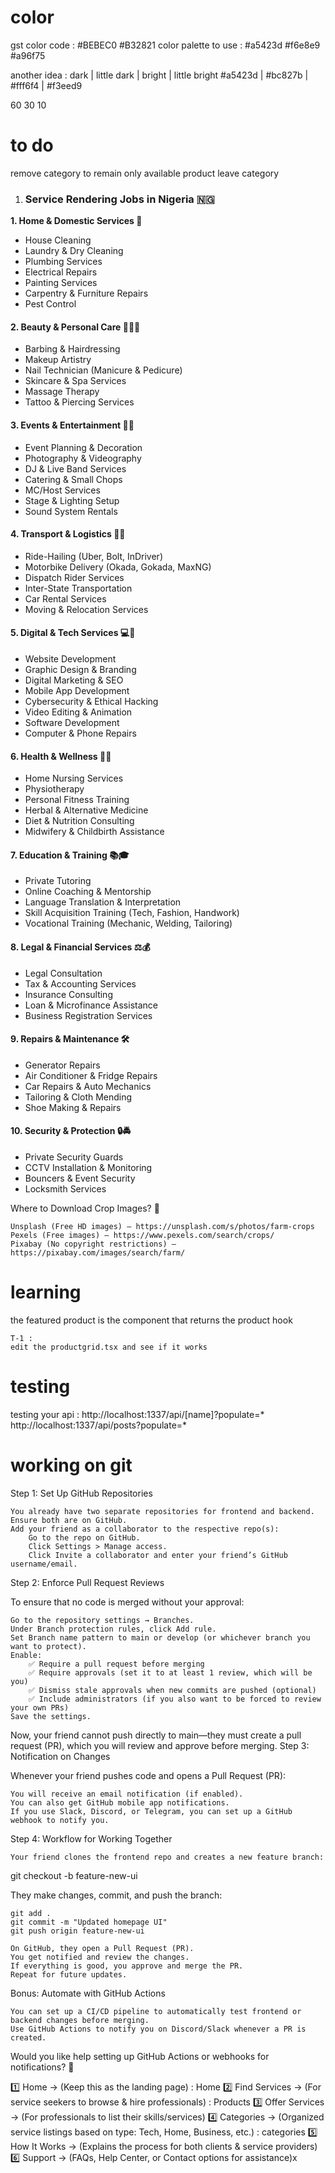 # color 
gst color code : #BEBEC0 #B32821
color palette to use : #a5423d #f6e8e9 #a96f75

another idea : 
dark    |  little dark |    bright   | little bright 
#a5423d |  #bc827b     |    #fff6f4  | #f3eed9

60 30 10 

# to do 
remove category to remain only available product 
leave category

1. ### **Service Rendering Jobs in Nigeria 🇳🇬**  
 **1. Home & Domestic Services 🏡**  
   - House Cleaning  
   - Laundry & Dry Cleaning  
   - Plumbing Services  
   - Electrical Repairs  
   - Painting Services  
   - Carpentry & Furniture Repairs  
   - Pest Control  

#### **2. Beauty & Personal Care 💇‍♂️💅**  
   - Barbing & Hairdressing  
   - Makeup Artistry  
   - Nail Technician (Manicure & Pedicure)  
   - Skincare & Spa Services  
   - Massage Therapy  
   - Tattoo & Piercing Services  

#### **3. Events & Entertainment 🎉🎤**  
   - Event Planning & Decoration  
   - Photography & Videography  
   - DJ & Live Band Services  
   - Catering & Small Chops  
   - MC/Host Services  
   - Stage & Lighting Setup  
   - Sound System Rentals  

#### **4. Transport & Logistics 🚗🚛**  
   - Ride-Hailing (Uber, Bolt, InDriver)  
   - Motorbike Delivery (Okada, Gokada, MaxNG)  
   - Dispatch Rider Services  
   - Inter-State Transportation  
   - Car Rental Services  
   - Moving & Relocation Services  

#### **5. Digital & Tech Services 💻📱**  
   - Website Development  
   - Graphic Design & Branding  
   - Digital Marketing & SEO  
   - Mobile App Development  
   - Cybersecurity & Ethical Hacking  
   - Video Editing & Animation  
   - Software Development  
   - Computer & Phone Repairs  

#### **6. Health & Wellness 🏥💊**  
   - Home Nursing Services  
   - Physiotherapy  
   - Personal Fitness Training  
   - Herbal & Alternative Medicine  
   - Diet & Nutrition Consulting  
   - Midwifery & Childbirth Assistance  

#### **7. Education & Training 📚🎓**  
   - Private Tutoring  
   - Online Coaching & Mentorship  
   - Language Translation & Interpretation  
   - Skill Acquisition Training (Tech, Fashion, Handwork)  
   - Vocational Training (Mechanic, Welding, Tailoring)  

#### **8. Legal & Financial Services ⚖️💰**  
   - Legal Consultation  
   - Tax & Accounting Services  
   - Insurance Consulting  
   - Loan & Microfinance Assistance  
   - Business Registration Services  

#### **9. Repairs & Maintenance 🛠️**  
   - Generator Repairs  
   - Air Conditioner & Fridge Repairs  
   - Car Repairs & Auto Mechanics  
   - Tailoring & Cloth Mending  
   - Shoe Making & Repairs  

#### **10. Security & Protection 🔒🚔**  
   - Private Security Guards  
   - CCTV Installation & Monitoring  
   - Bouncers & Event Security  
   - Locksmith Services  

Where to Download Crop Images? 📸

    Unsplash (Free HD images) – https://unsplash.com/s/photos/farm-crops
    Pexels (Free images) – https://www.pexels.com/search/crops/
    Pixabay (No copyright restrictions) – https://pixabay.com/images/search/farm/



#   learning
 the featured product is the component that returns the product hook

    T-1 : 
    edit the productgrid.tsx and see if it works 






# testing
testing your api : 
http://localhost:1337/api/[name]?populate=*
http://localhost:1337/api/posts?populate=*




# working on git 

Step 1: Set Up GitHub Repositories

    You already have two separate repositories for frontend and backend. Ensure both are on GitHub.
    Add your friend as a collaborator to the respective repo(s):
        Go to the repo on GitHub.
        Click Settings > Manage access.
        Click Invite a collaborator and enter your friend’s GitHub username/email.

Step 2: Enforce Pull Request Reviews

To ensure that no code is merged without your approval:

    Go to the repository settings → Branches.
    Under Branch protection rules, click Add rule.
    Set Branch name pattern to main or develop (or whichever branch you want to protect).
    Enable:
        ✅ Require a pull request before merging
        ✅ Require approvals (set it to at least 1 review, which will be you)
        ✅ Dismiss stale approvals when new commits are pushed (optional)
        ✅ Include administrators (if you also want to be forced to review your own PRs)
    Save the settings.

Now, your friend cannot push directly to main—they must create a pull request (PR), which you will review and approve before merging.
Step 3: Notification on Changes

Whenever your friend pushes code and opens a Pull Request (PR):

    You will receive an email notification (if enabled).
    You can also get GitHub mobile app notifications.
    If you use Slack, Discord, or Telegram, you can set up a GitHub webhook to notify you.

Step 4: Workflow for Working Together

    Your friend clones the frontend repo and creates a new feature branch:

git checkout -b feature-new-ui

They make changes, commit, and push the branch:

    git add .
    git commit -m "Updated homepage UI"
    git push origin feature-new-ui

    On GitHub, they open a Pull Request (PR).
    You get notified and review the changes.
    If everything is good, you approve and merge the PR.
    Repeat for future updates.

Bonus: Automate with GitHub Actions

    You can set up a CI/CD pipeline to automatically test frontend or backend changes before merging.
    Use GitHub Actions to notify you on Discord/Slack whenever a PR is created.

Would you like help setting up GitHub Actions or webhooks for notifications? 🚀


1️⃣ Home → (Keep this as the landing page) : Home
2️⃣ Find Services → (For service seekers to browse & hire professionals) : Products
3️⃣ Offer Services → (For professionals to list their skills/services)
4️⃣ Categories → (Organized service listings based on type: Tech, Home, Business, etc.) : categories
5️⃣ How It Works → (Explains the process for both clients & service providers)
6️⃣ Support → (FAQs, Help Center, or Contact options for assistance)x